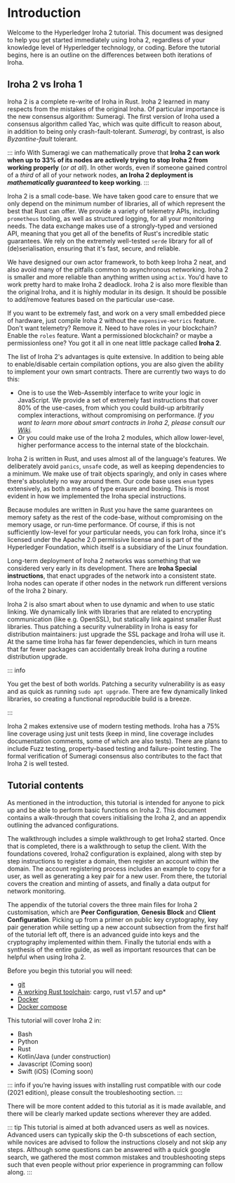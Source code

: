 # Introduction

Welcome to the Hyperledger Iroha 2 tutorial. This document was designed to help you get started immediately using Iroha 2, regardless of your knowledge level of Hyperledger technology, or coding. Before the tutorial begins, here is an outline on the differences between both iterations of Iroha.

## Iroha 2 vs Iroha 1

Iroha 2 is a complete re-write of Iroha in Rust. Iroha 2 learned in many respects from the mistakes of the original Iroha. Of particular importance is the new consensus algorithm: Sumeragi. The first version of Iroha used a consensus algorithm called Yac, which was quite difficult to reason about, in addition to being only crash-fault-tolerant. _Sumeragi_, by contrast, is also _Byzantine-fault_ tolerant.

::: info
With Sumeragi we can mathematically prove that **Iroha 2 can work when up to 33% of its nodes are actively trying to stop Iroha 2 from working properly** (_or at all_). In other words, even if someone gained control of a _third_ of all of your network nodes, **an Iroha 2 deployment is _mathematically guaranteed_ to keep working**.
:::

Iroha 2 is a small code-base. We have taken good care to ensure that we only depend on the minimum number of libraries, all of which represent the best that Rust can offer. We provide a variety of telemetry APIs, including `prometheus` tooling, as well as structured logging, for all your monitoring needs. The data exchange makes use of a strongly-typed and versioned API, meaning that you get all of the benefits of Rust's incredible static guarantees. We rely on the extremely well-tested `serde` library for all of (de)serialisation, ensuring that it's fast, secure, and reliable.

We have designed our own actor framework, to both keep Iroha 2 neat, and also avoid many of the pitfalls common to asynchronous networking. Iroha 2 is smaller and more reliable than anything written using `actix`. You'd have to work pretty hard to make Iroha 2 deadlock. Iroha 2 is also more flexible than the original Iroha, and it is highly modular in its design. It should be possible to add/remove features based on the particular use-case.

If you want to be extremely fast, and work on a very small embedded piece of hardware, just compile Iroha 2 without the `expensive-metrics` feature. Don't want telemetry? Remove it. Need to have roles in your blockchain? Enable the `roles` feature. Want a permissioned blockchain? or maybe a permissionless one? You got it all in one neat little package called **Iroha 2**.

The list of Iroha 2's advantages is quite extensive. In addition to being able to enable/disable certain compilation options, you are also given the ability to implement your own smart contracts. There are currently two ways to do this:

- One is to use the Web-Assembly interface to write your logic in JavaScript. We provide a set of extremely fast instructions that cover 80% of the use-cases, from which you could build-up arbitrarily complex interactions, without compromising on performance. _If you want to learn more about smart contracts in Iroha 2, please consult our [Wiki](https://wiki.hyperledger.org/display/iroha/Scripting+Languages+and+Runtimes+for+Iroha2+Smart+Contracts)._
- Or you could make use of the Iroha 2 modules, which allow lower-level, higher performance access to the internal state of the blockchain.

Iroha 2 is written in Rust, and uses almost all of the language's features. We deliberately avoid `panics`, `unsafe` code, as well as keeping dependencies to a minimum. We make use of trait objects sparingly, and only in cases where there's absolutely no way around them. Our code base uses `enum` types extensively, as both a means of type erasure and boxing. This is most evident in how we implemented the Iroha special instructions.

Because modules are written in Rust you have the same guarantees on memory safety as the rest of the code-base, without compromising on the memory usage, or run-time performance. Of course, if this is not sufficiently low-level for your particular needs, you can fork Iroha, since it's licensed under the Apache 2.0 permissive license and is part of the Hyperledger Foundation, which itself is a subsidiary of the Linux foundation.

Long-term deployment of Iroha 2 networks was something that we considered very early in its development. There are **Iroha Special instructions**, that enact upgrades of the network into a consistent state. Iroha nodes can operate if other nodes in the network run different versions of the Iroha 2 binary.

Iroha 2 is also smart about when to use dynamic and when to use static linking. We dynamically link with libraries that are related to encrypting communication (like e.g. OpenSSL), but statically link against smaller Rust libraries. Thus patching a security vulnerability in Iroha is easy for distribution maintainers: just upgrade the SSL package and Iroha will use it. At the same time Iroha has far fewer dependencies, which in turn means that far fewer packages can accidentally break Iroha during a routine distribution upgrade.

::: info

You get the best of both worlds. Patching a security vulnerability is as easy and as quick as running `sudo apt upgrade`. There are few dynamically linked libraries, so creating a functional reproducible build is a breeze.

:::

Iroha 2 makes extensive use of modern testing methods. Iroha has a 75% line coverage using just unit tests (keep in mind, line coverage includes documentation comments, some of which are also tests). There are plans to include Fuzz testing, property-based testing and failure-point testing. The formal verification of Sumeragi consensus also contributes to the fact that Iroha 2 is well tested.

## Tutorial contents

As mentioned in the introduction, this tutorial is intended for anyone to pick up and be able to perform basic functions on Iroha 2. This document contains a walk-through that covers initialising the Iroha 2, and an appendix outlining the advanced configurations.

The walkthrough includes a simple walkthrough to get Iroha2 started. Once that is completed, there is a walkthrough to setup the client. With the foundations covered, Iroha2 configuration is explained, along with step by step instructions to register a domain, then register an account within the domain. The account registering process includes an example to copy for a user, as well as generating a key pair for a new user. From there, the tutorial covers the creation and minting of assets, and finally a data output for network monitoring.

The appendix of the tutorial covers the three main files for Iroha 2 customisation, which are **Peer Configuration**, **Genesis Block** and **Client Configuration**. Picking up from a primer on public key cryptography, key pair generation while setting up a new account subsection from the first half of the tutorial left off, there is an advanced guide into keys and the cryptography implemented within them. Finally the tutorial ends with a synthesis of the entire guide, as well as important resources that can be helpful when using Iroha 2.

Before you begin this tutorial you will need:

- [git](https://githowto.com/)
- [A working Rust toolchain](https://www.rust-lang.org/learn/get-started): cargo, rust v1.57 and up\*
- [Docker](https://docs.docker.com/get-docker/)
- [Docker compose](https://docs.docker.com/compose/)

This tutorial will cover Iroha 2 in:

- Bash
- Python
- Rust
- Kotlin/Java (under construction)
- Javascript (Coming soon)
- Swift (iOS) (Coming soon)

::: info
if you’re having issues with installing rust compatible with our code (2021 edition), please consult the troubleshooting section.
:::

There will be more content added to this tutorial as it is made available, and there will be clearly marked update sections wherever they are added.

::: tip
This tutorial is aimed at both advanced users as well as novices. Advanced users can typically skip the 0-th subscetions of each section, while novices are advised to follow the instructions closely and not skip any steps. Although some questions can be answered with a quick google search, we gathered the most common mistakes and troubleshooting steps such that even people without prior experience in programming can follow along. 
:::
